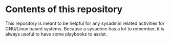# Contents of this repository
This repository is meant to be helpful for any sysadmin related activities for GNU/Linux based systems.
Because a sysadmin has a lot to remember, it is always useful to have some playbooks to assist.

